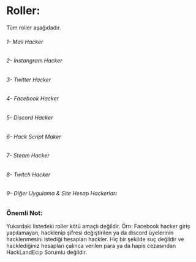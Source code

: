 # Roller:
Tüm roller aşağıdadır.
<h6>1- Mail Hacker</h6>
<h6>2- İnstangram Hacker</h6>
<h6>3- Twitter Hacker</h6>
<h6>4- Facebook Hacker</h6>
<h6>5- Discord Hacker</h6>
<h6>6- Hack Script Maker</h6>
<h6>7- Steam Hacker</h6>
<h6>8- Twitch Hacker</h6>
<h6>9- Diğer Uygulama & Site Hesap Hackerları</h6>
<h3>Önemli Not:</h3>
Yukardaki listedeki roller kötü amaçlı değildir. Örn: Facebook hacker giriş yapılamayan, hacklenip şifresi değiştirilen ya da discord üyelerinin hacklenmesini istediği hesapları hackler. Hiç bir şekilde suç değildir ve hacklediğiniz hesapları çalınca verilen para ya da hapis cezasından HackLandEcip Sorumlu değildir.
